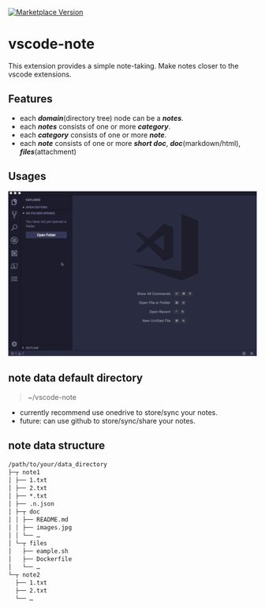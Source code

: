 [![Marketplace Version](https://vsmarketplacebadge.apphb.com/version/shinhwagk.vscode-note.svg)](https://marketplace.visualstudio.com/items?itemName=shinhwagk.vscode-note)

# vscode-note

This extension provides a simple note-taking. Make notes closer to the vscode extensions.

## Features

-   each **_domain_**(directory tree) node can be a **_notes_**.
-   each **_notes_** consists of one or more **_category_**.
-   each **_category_** consists of one or more **_note_**.
-   each **_note_** consists of one or more **_short doc_**, **_doc_**(markdown/html), **_files_**(attachment)

## Usages

![demo](images/demo.gif)

## note data default directory

> ~/vscode-note

-   currently recommend use onedrive to store/sync your notes.
-   future: can use github to store/sync/share your notes.

## note data structure

```
/path/to/your/data_directory
├─┬ note1
│ ├── 1.txt
│ ├── 2.txt
│ ├── *.txt
│ ├── .n.json
│ ├─┬ doc
│ │ ├── README.md
│ │ ├── images.jpg
│ │ └── …
│ └─┬ files
│   ├── eample.sh
│   ├── Dockerfile
│   └── …
└─┬ note2
  ├── 1.txt
  ├── 2.txt
  └── …
```
